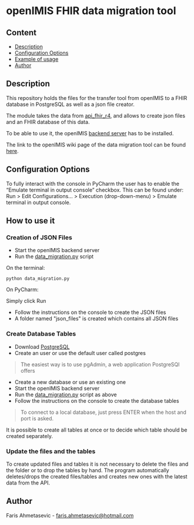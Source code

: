 # openIMIS FHIR data migration tool 

## Content
* [Description](#description)
* [Configuration Options](#configuration-options)
* [Example of usage](#example-of-usage)
* [Author](#author)

## Description
This repository holds the files for the transfer tool from openIMIS to a FHIR database in PostgreSQL as well as a json file creator. 

The module takes the data from [api_fhir_r4](http://localhost:8000/api_fhir_r4/), 
and allows to create json files and an FHIR database of this data.

To be able to use it, the openIMIS [backend server](https://github.com/openimis/openimis-be_py) has to be installed.

The link to the openIMIS wiki page of the data migration tool can be found [here](https://openimis.atlassian.net/wiki/spaces/OP/pages/1554448385/openIMIS+FHIR+data+migration+tool).

## Configuration Options

To fully interact with the console in PyCharm the user has to enable the “Emulate terminal in output console” checkbox. 
This can be found under: Run > Edit Configurations… > Execution (drop-down-menu) > Emulate terminal in output console.
                                                                                                                                                                                                                                                                                                                               
## How to use it

### Creation of JSON Files
* Start the openIMIS backend server
* Run the [data_migration.py](https://github.com/openimis/openimis-fhir-data-migration_py/blob/master/data_migration.py) script 

On the terminal:
``` 
python data_migration.py  
```
On PyCharm:

Simply click Run

* Follow the instructions on the console to create the JSON files
* A folder named "json_files" is created which contains all JSON files

### Create Database Tables
* Download [PostgreSQL](https://www.postgresql.org/)
* Create an user or use the default user called postgres
> The easiest way is to use pgAdmin, a web application PostgreSQl offers  
* Create a new database or use an existing one
* Start the openIMIS backend server
* Run the [data_migration.py](https://github.com/openimis/openimis-fhir-data-migration_py/blob/master/data_migration.py) script as above
* Follow the instructions on the console to create the database tables

>To connect to a local database, just press ENTER when the host and port is asked. 

It is possible to create all tables at once or to decide which table should be created separately.

### Update the files and the tables
To create updated files and tables it is not necessary to delete the files and the folder or to drop the tables by hand.
The program automatically deletes/drops the created files/tables and creates new ones with the latest data from the API.

## Author
Faris Ahmetasevic - faris.ahmetasevic@hotmail.com

